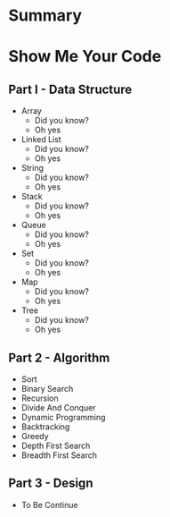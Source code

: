 # Summary

# Show Me Your Code

## Part I - Data Structure
* Array
    * Did you know?
    * Oh yes
* Linked List
    * Did you know?
    * Oh yes
*  String
    * Did you know?
    * Oh yes
* Stack
    * Did you know?
    * Oh yes
* Queue
    * Did you know?
    * Oh yes
* Set
    * Did you know?
    * Oh yes
* Map
    * Did you know?
    * Oh yes
* Tree
    * Did you know?
    * Oh yes

## Part 2 - Algorithm
* Sort
* Binary Search
* Recursion
* Divide And Conquer
* Dynamic Programming
* Backtracking
* Greedy
* Depth First Search
* Breadth First Search
## Part 3 - Design
* To Be Continue
